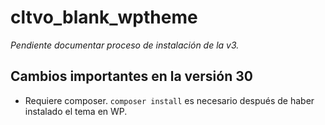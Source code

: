 cltvo_blank_wptheme
===================

_Pendiente documentar proceso de instalación de la v3._

## Cambios importantes en la versión 30
* Requiere composer. `composer install` es necesario después de haber instalado el tema en WP.
